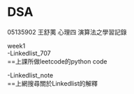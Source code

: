 # DSA
05135902 王舒荑 心理四 演算法之學習記錄

week1  
-Linkedlist_707  
==上課所做leetcode的python code  
  
-Linkedlist_note  
==上網搜尋關於Linkedlist的解釋  
